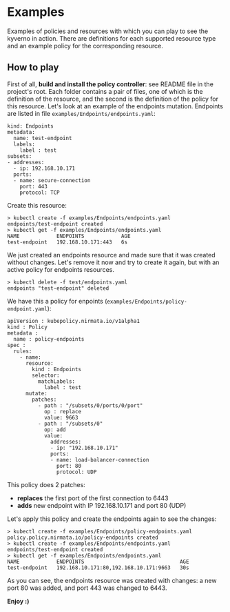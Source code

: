 # Examples
Examples of policies and resources with which you can play to see the kyverno in action. There are definitions for each supported resource type and an example policy for the corresponding resource.
## How to play
First of all, **build and install the policy controller**: see README file in the project's root.
Each folder contains a pair of files, one of which is the definition of the resource, and the second is the definition of the policy for this resource. Let's look at an example of the endpoints mutation. Endpoints are listed in file `examples/Endpoints/endpoints.yaml`:

```apiVersion: v1
kind: Endpoints
metadata:
  name: test-endpoint
  labels:
    label : test
subsets:
- addresses:
  - ip: 192.168.10.171
  ports:
  - name: secure-connection
    port: 443
    protocol: TCP
```
Create this resource:

```
> kubectl create -f examples/Endpoints/endpoints.yaml
endpoints/test-endpoint created
> kubectl get -f examples/Endpoints/endpoints.yaml
NAME            ENDPOINTS            AGE
test-endpoint   192.168.10.171:443   6s
```
We just created an endpoints resource and made sure that it was created without changes. Let's remove it now and try to create it again, but with an active policy for endpoints resources.
```
> kubectl delete -f test/endpoints.yaml
endpoints "test-endpoint" deleted
```
We have this a policy for enpoints (`examples/Endpoints/policy-endpoint.yaml`):

```
apiVersion : kubepolicy.nirmata.io/v1alpha1
kind : Policy
metadata :
  name : policy-endpoints
spec :
  rules:
    - name:
      resource:
        kind : Endpoints
        selector:
          matchLabels:
            label : test
      mutate:
        patches:
          - path : "/subsets/0/ports/0/port"
            op : replace
            value: 9663
          - path : "/subsets/0"
            op: add
            value:
              addresses:
              - ip: "192.168.10.171"
              ports:
              - name: load-balancer-connection
                port: 80
                protocol: UDP
```
This policy does 2 patches:

- **replaces** the first port of the first connection to 6443
- **adds** new endpoint with IP 192.168.10.171 and port 80 (UDP)

Let's apply this policy and create the endpoints again to see the changes:
```
> kubectl create -f examples/Endpoints/policy-endpoints.yaml
policy.policy.nirmata.io/policy-endpoints created
> kubectl create -f examples/Endpoints/endpoints.yaml
endpoints/test-endpoint created
> kubectl get -f examples/Endpoints/endpoints.yaml
NAME            ENDPOINTS                               AGE
test-endpoint   192.168.10.171:80,192.168.10.171:9663   30s
```
As you can see, the endpoints resource was created with changes: a new port 80 was added, and port 443 was changed to 6443.

**Enjoy :)**
